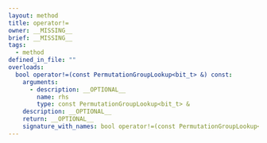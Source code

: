 ```yaml
---
layout: method
title: operator!=
owner: __MISSING__
brief: __MISSING__
tags:
  - method
defined_in_file: ""
overloads:
  bool operator!=(const PermutationGroupLookup<bit_t> &) const:
    arguments:
      - description: __OPTIONAL__
        name: rhs
        type: const PermutationGroupLookup<bit_t> &
    description: __OPTIONAL__
    return: __OPTIONAL__
    signature_with_names: bool operator!=(const PermutationGroupLookup<bit_t> & rhs) const
---
```

